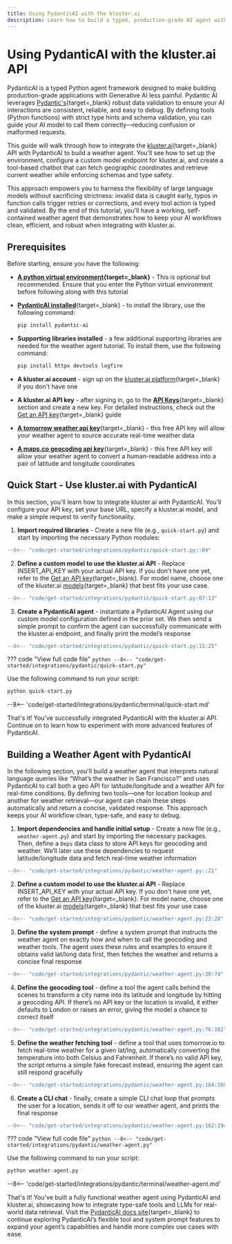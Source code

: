 ```yaml
---
title: Using PydanticAI with the kluster.ai
description: Learn how to build a typed, production-grade AI agent with PydanticAI using kluster.ai's API, ensuring robust validation and streamlined usage.
---
```


# Using PydanticAI with the kluster.ai API

PydanticAI is a typed Python agent framework designed to make building production-grade applications with Generative AI less painful. Pydantic AI leverages [Pydantic's](https://docs.pydantic.dev/latest/){target=_blank} robust data validation to ensure your AI interactions are consistent, reliable, and easy to debug. By defining tools (Python functions) with strict type hints and schema validation, you can guide your AI model to call them correctly—reducing confusion or malformed requests.

This guide will walk through how to integrate the [kluster.ai](https://www.kluster.ai/){target=\_blank} API with PydanticAI to build a weather agent. You’ll see how to set up the environment, configure a custom model endpoint for kluster.ai, and create a tool-based chatbot that can fetch geographic coordinates and retrieve current weather while enforcing schemas and type safety.

This approach empowers you to harness the flexibility of large language models without sacrificing strictness: invalid data is caught early, typos in function calls trigger retries or corrections, and every tool action is typed and validated. By the end of this tutorial, you’ll have a working, self-contained weather agent that demonstrates how to keep your AI workflows clean, efficient, and robust when integrating with kluster.ai.

## Prerequisites

Before starting, ensure you have the following:

- **[A python virtual environment](https://packaging.python.org/en/latest/guides/installing-using-pip-and-virtual-environments/){target=\_blank}** - This is optional but recommended. Ensure that you enter the Python virtual environment before following along with this tutorial
- [**PydanticAI installed**](https://github.com/pydantic/pydantic-ai){target=\_blank} - to install the library, use the following command:

    ```bash
    pip install pydantic-ai 
    ```

- **Supporting libraries installed** - a few additional supporting libraries are needed for the weather agent tutorial. To install them, use the following command:
    ```bash
    pip install httpx devtools logfire
    ```

- **A kluster.ai account** - sign up on the [kluster.ai platform](https://platform.kluster.ai/signup){target=\_blank} if you don't have one

- **A kluster.ai API key** - after signing in, go to the [**API Keys**](https://platform.kluster.ai/apikeys){target=\_blank} section and create a new key. For detailed instructions, check out the [Get an API key](/get-started/get-api-key/){target=\_blank} guide

- [**A tomorrow weather api key**](https://www.tomorrow.io/weather-api/){target=\_blank} - this free API key will allow your weather agent to source accurate real-time weather data

- [**A maps.co geocoding api key**](https://geocode.maps.co/){target=\_blank} - this free API key will allow your weather agent to convert a human-readable address into a pair of latitude and longitude coordinates

## Quick Start - Use kluster.ai with PydanticAI

In this section, you'll learn how to integrate kluster.ai with PydanticAI. You’ll configure your API key, set your base URL, specify a kluster.ai model, and make a simple request to verify functionality.

1. **Import required libraries** - Create a new file (e.g., `quick-start.py`) and start by importing the necessary Python modules:
```python
--8<-- "code/get-started/integrations/pydantic/quick-start.py::04"
```
2. **Define a custom model to use the kluster.ai API** - Replace INSERT_API_KEY with your actual API key. If you don't have one yet, refer to the [Get an API key](/get-started/get-api-key/){target=\_blank}. For model name, choose one of the kluster.ai [models](/api-reference/reference/#list-supported-models){target=_blank} that best fits your use case.
```python
--8<-- "code/get-started/integrations/pydantic/quick-start.py:07:13"
```
3. **Create a PydanticAI agent** - instantiate a PydanticAI Agent using our custom model configuration defined in the prior set. We then send a simple prompt to confirm the agent can successfully communicate with the kluster.ai endpoint, and finally print the model’s response 
```python
--8<-- "code/get-started/integrations/pydantic/quick-start.py:15:25"
```

??? code "View full code file"
    ```python
    --8<-- "code/get-started/integrations/pydantic/quick-start.py"
    ```

Use the following command to run your script:

```python
python quick-start.py
```

--8<-- 'code/get-started/integrations/pydantic/terminal/quick-start.md'

That's it! You've successfully integrated PydanticAI with the kluster.ai API. Continue on to learn how to experiment with more advanced features of PydanticAI.

## Building a Weather Agent with PydanticAI

In the following section, you'll build a weather agent that interprets natural language queries like “What’s the weather in San Francisco?” and uses PydanticAI to call both a geo API for latitude/longitude and a weather API for real-time conditions. By defining two tools—one for location lookup and another for weather retrieval—our agent can chain these steps automatically and return a concise, validated response. This approach keeps your AI workflow clean, type-safe, and easy to debug.

1. **Import dependencies and handle initial setup** - Create a new file (e.g., `weather-agent.py`) and start by importing the necessary packages. Then, define a `Deps` data class to store API keys for geocoding and weather. We’ll later use these dependencies to request latitude/longitude data and fetch real-time weather information
```python
--8<-- "code/get-started/integrations/pydantic/weather-agent.py::21"
```
2. **Define a custom model to use the kluster.ai API** - Replace INSERT_API_KEY with your actual API key. If you don't have one yet, refer to the [Get an API key](/get-started/get-api-key/){target=\_blank}. For model name, choose one of the kluster.ai [models](/api-reference/reference/#list-supported-models){target=_blank} that best fits your use case
```python
--8<-- "code/get-started/integrations/pydantic/weather-agent.py:23:28"
```
3. **Define the system prompt** - define a system prompt that instructs the weather agent on exactly how and when to call the geocoding and weather tools. The agent uses these rules and examples to ensure it obtains valid lat/long data first, then fetches the weather and returns a concise final response
```python
--8<-- "code/get-started/integrations/pydantic/weather-agent.py:30:74"
```
4. **Define the geocoding tool** - define a tool the agent calls behind the scenes to transform a city name into its latitude and longitude by hitting a geocoding API. If there’s no API key or the location is invalid, it either defaults to London or raises an error, giving the model a chance to correct itself
```python
--8<-- "code/get-started/integrations/pydantic/weather-agent.py:76:102"
```
5. **Define the weather fetching tool** - define a tool that uses tomorrow.io to fetch real-time weather for a given lat/lng, automatically converting the temperature into both Celsius and Fahrenheit. If there’s no valid API key, the script returns a simple fake forecast instead, ensuring the agent can still respond gracefully
```python
--8<-- "code/get-started/integrations/pydantic/weather-agent.py:104:160"
```
6. **Create a CLI chat** - finally, create a simple CLI chat loop that prompts the user for a location, sends it off to our weather agent, and prints the final response
```python
--8<-- "code/get-started/integrations/pydantic/weather-agent.py:162:194"
```

??? code "View full code file"
    ```python
    --8<-- "code/get-started/integrations/pydantic/weather-agent.py"
    ```

Use the following command to run your script:

```python
python weather-agent.py
```

--8<-- 'code/get-started/integrations/pydantic/terminal/weather-agent.md'

That's it! You've built a fully functional weather agent using PydanticAI and kluster.ai, showcasing how to integrate type-safe tools and LLMs for real-world data retrieval. Visit the [PydanticAI docs site](https://ai.pydantic.dev/){target=\_blank} to continue exploring PydanticAI’s flexible tool and system prompt features to expand your agent’s capabilities and handle more complex use cases with ease.